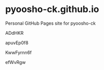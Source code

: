 # pyoosho-ck.github.io
Personal GitHub Pages site for pyoosho-ck
























































ADdHKR




apuvEp0f8


KwwFyrnn6f

efWvRgw
